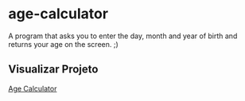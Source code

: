 # age-calculator
A program that asks you to enter the day, month and year of birth and returns your age on the screen. ;)

## Visualizar Projeto
<a href="https://age-calculator-i1k5putgd-luizdominisini.vercel.app/" >Age Calculator</a>
